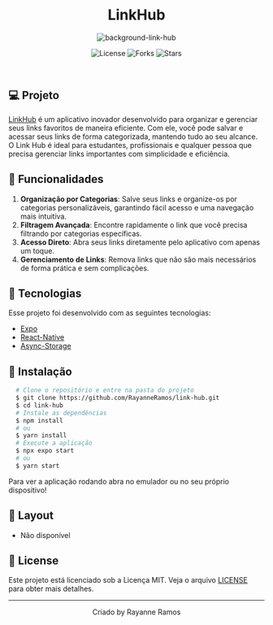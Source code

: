 <h1 align='center'>LinkHub</h1>

<p align='center'>
  <img src='https://github.com/user-attachments/assets/0647b19f-43f6-4fb6-b430-b756058c4368' alt='background-link-hub' />
</p>

<p  align='center'>
  <img src='https://img.shields.io/badge/license-MIT-%23835afd' alt='License' />
  <img src='https://img.shields.io/badge/forks-MIT-%23835afd' alt='Forks' />
  <img src='https://img.shields.io/badge/stars-MIT-%23835afd' alt='Stars' />
</p>

<br>

## 💻 Projeto

[LinkHub]() é um aplicativo inovador desenvolvido para organizar e gerenciar seus links favoritos de maneira eficiente. Com ele, você pode salvar e acessar seus links de forma categorizada, mantendo tudo ao seu alcance. O Link Hub é ideal para estudantes, profissionais e qualquer pessoa que precisa gerenciar links importantes com simplicidade e eficiência.

## 🌟 Funcionalidades

1. **Organização por Categorias**: Salve seus links e organize-os por categorias personalizáveis, garantindo fácil acesso e uma navegação mais intuitiva.
2. **Filtragem Avançada**: Encontre rapidamente o link que você precisa filtrando por categorias específicas.
3. **Acesso Direto**: Abra seus links diretamente pelo aplicativo com apenas um toque.
4. **Gerenciamento de Links**: Remova links que não são mais necessários de forma prática e sem complicações.

## 🧪 Tecnologias

Esse projeto foi desenvolvido com as seguintes tecnologias:

- [Expo](https://expo.dev/)
- [React-Native](https://reactnative.dev/)
- [Async-Storage](https://docs.expo.dev/versions/latest/sdk/async-storage/)

## 🚀 Instalação

```bash
  # Clone o repositório e entre na pasta do projeto
  $ git clone https://github.com/RayanneRamos/link-hub.git
  $ cd link-hub
  # Instale as dependências
  $ npm install
  # ou
  $ yarn install
  # Execute a aplicação
  $ npx expo start
  # ou
  $ yarn start
```

Para ver a aplicação rodando abra no emulador ou no seu próprio dispositivo!

## 🔖 Layout

- Não disponível

## 📝 License

Este projeto está licenciado sob a Licença MIT. Veja o arquivo [LICENSE](LICENSE) para obter mais detalhes.

---

<p align='center'>Criado by Rayanne Ramos</p>
